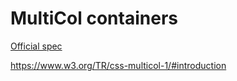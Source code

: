 # MultiCol containers

[Official spec][1]

https://www.w3.org/TR/css-multicol-1/#introduction





[1]: https://www.w3.org/TR/css-multicol-1/#introduction   